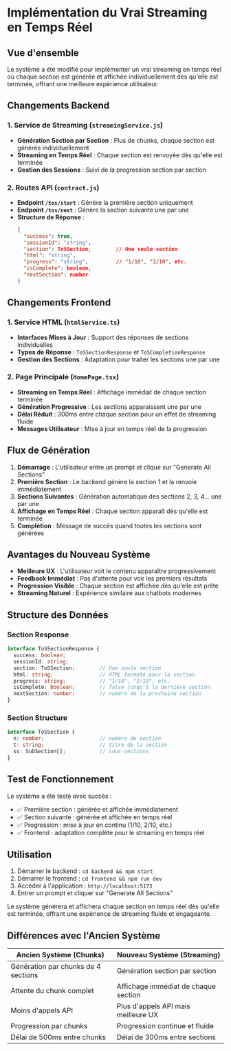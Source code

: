 # Implémentation du Vrai Streaming en Temps Réel

## Vue d'ensemble

Le système a été modifié pour implémenter un vrai streaming en temps réel où chaque section est générée et affichée individuellement dès qu'elle est terminée, offrant une meilleure expérience utilisateur.

## Changements Backend

### 1. Service de Streaming (`streamingService.js`)
- **Génération Section par Section** : Plus de chunks, chaque section est générée individuellement
- **Streaming en Temps Réel** : Chaque section est renvoyée dès qu'elle est terminée
- **Gestion des Sessions** : Suivi de la progression section par section

### 2. Routes API (`contract.js`)
- **Endpoint `/tos/start`** : Génère la première section uniquement
- **Endpoint `/tos/next`** : Génère la section suivante une par une
- **Structure de Réponse** : 
  ```json
  {
    "success": true,
    "sessionId": "string",
    "section": ToSSection,        // Une seule section
    "html": "string",
    "progress": "string",         // "1/10", "2/10", etc.
    "isComplete": boolean,
    "nextSection": number
  }
  ```

## Changements Frontend

### 1. Service HTML (`htmlService.ts`)
- **Interfaces Mises à Jour** : Support des réponses de sections individuelles
- **Types de Réponse** : `ToSSectionResponse` et `ToSCompletionResponse`
- **Gestion des Sections** : Adaptation pour traiter les sections une par une

### 2. Page Principale (`HomePage.tsx`)
- **Streaming en Temps Réel** : Affichage immédiat de chaque section terminée
- **Génération Progressive** : Les sections apparaissent une par une
- **Délai Réduit** : 300ms entre chaque section pour un effet de streaming fluide
- **Messages Utilisateur** : Mise à jour en temps réel de la progression

## Flux de Génération

1. **Démarrage** : L'utilisateur entre un prompt et clique sur "Generate All Sections"
2. **Première Section** : Le backend génère la section 1 et la renvoie immédiatement
3. **Sections Suivantes** : Génération automatique des sections 2, 3, 4... une par une
4. **Affichage en Temps Réel** : Chaque section apparaît dès qu'elle est terminée
5. **Complétion** : Message de succès quand toutes les sections sont générées

## Avantages du Nouveau Système

- **Meilleure UX** : L'utilisateur voit le contenu apparaître progressivement
- **Feedback Immédiat** : Pas d'attente pour voir les premiers résultats
- **Progression Visible** : Chaque section est affichée dès qu'elle est prête
- **Streaming Naturel** : Expérience similaire aux chatbots modernes

## Structure des Données

### Section Response
```typescript
interface ToSSectionResponse {
  success: boolean;
  sessionId: string;
  section: ToSSection;        // Une seule section
  html: string;               // HTML formaté pour la section
  progress: string;           // "1/10", "2/10", etc.
  isComplete: boolean;        // false jusqu'à la dernière section
  nextSection: number;        // numéro de la prochaine section
}
```

### Section Structure
```typescript
interface ToSSection {
  n: number;                  // numéro de section
  t: string;                  // titre de la section
  ss: SubSection[];           // sous-sections
}
```

## Test de Fonctionnement

Le système a été testé avec succès :
- ✅ Première section : générée et affichée immédiatement
- ✅ Section suivante : générée et affichée en temps réel
- ✅ Progression : mise à jour en continu (1/10, 2/10, etc.)
- ✅ Frontend : adaptation complète pour le streaming en temps réel

## Utilisation

1. Démarrer le backend : `cd backend && npm start`
2. Démarrer le frontend : `cd frontend && npm run dev`
3. Accéder à l'application : `http://localhost:5173`
4. Entrer un prompt et cliquer sur "Generate All Sections"

Le système générera et affichera chaque section en temps réel dès qu'elle est terminée, offrant une expérience de streaming fluide et engageante.

## Différences avec l'Ancien Système

| Ancien Système (Chunks) | Nouveau Système (Streaming) |
|-------------------------|------------------------------|
| Génération par chunks de 4 sections | Génération section par section |
| Attente du chunk complet | Affichage immédiat de chaque section |
| Moins d'appels API | Plus d'appels API mais meilleure UX |
| Progression par chunks | Progression continue et fluide |
| Délai de 500ms entre chunks | Délai de 300ms entre sections | 